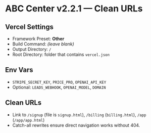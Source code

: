 # ABC Center v2.2.1 — Clean URLs

## Vercel Settings
- Framework Preset: **Other**
- Build Command: *(leave blank)*
- Output Directory: `/`
- Root Directory: folder that contains `vercel.json`

## Env Vars
- `STRIPE_SECRET_KEY`, `PRICE_PRO`, `OPENAI_API_KEY`
- Optional: `LEADS_WEBHOOK`, `OPENAI_MODEL`, `DOMAIN`

## Clean URLs
- Link to `/signup` (file is `signup.html`), `/billing` (`billing.html`), `/app` (`/app/app.html`)
- Catch-all rewrites ensure direct navigation works without 404.
